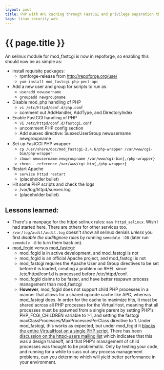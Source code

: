 ```yaml
---
layout: post
title: PHP with APC caching through FastCGI and privilege separation through SuExec running under SELinux on RHEL 5
tags: linux security web
---
```


# {{ page.title }}

An selinux module for mod_fastcgi is now in repoforge, so enabling this should now be as simple as:

* Install requisite packages:
  * rpmforge-release from <http://repoforge.org/use/>
  * `yum install mod_fastcgi php-pecl-apc`
* Add a new user and group for scripts to run as
  * `useradd newusername`
  * `groupadd newgroupname`
* Disable mod_php handling of PHP
  * `vi /etc/httpd/conf.d/php.conf`
  * comment out AddHandler, AddType, and DirectoryIndex
* Enable FastCGI handling of PHP
  * `vi /etc/httpd/conf.d/fastcgi.conf`
  * uncomment PHP config section
  * Add suexec directive: SuexecUserGroup newusername newgroupname
* Set up FastCGI PHP wrapper:
  * `cp /usr/share/doc/mod_fastcgi-2.4.6/php-wrapper /var/www/cgi-bin/php-wrapper`
  * `chown newusername:newgroupname /var/www/cgi-bin{,/php-wrapper}`
  * `chcon --reference /var/www/cgi-bin{,/php-wrapper}`
* Restart Apache
  * `service httpd restart`
  * (placeholder bullet)
* Hit some PHP scripts and check the logs
  * /var/log/httpd/suexec.log
  * (placeholder bullet)

## Lessons learned:

* There's a manpage for the httpd selinux rules: ``man httpd_selinux``. Wish I had started here. There are others for other services too.
* ``/var/log/audit/audit.log`` doesn't show all selinux denials *unless* you first *disable the auditignore rules* by running ``semodule -DB`` (later run ``semodule -B`` to turn them back on).
* [mod_fcgid]("http://httpd.apache.org/mod_fcgid/") versus [mod_fastcgi](http://www.fastcgi.com/):
  * mod_fcgid is in active development, and mod_fastcgi is not
  * mod_fcgid is an official Apache project, and mod_fastcgi is not
  * mod_fastcgi requires the Apache User and Group directives to be set before it is loaded, creating a problem on RHEL since /etc/httpd/conf.d is processed before /etc/httpd/conf.
  * mod_fcgid claims to be faster, and have better respawn process management than mod_fastcgi
  * **However**, mod_fcgid does not support child PHP processes in a manner that allows for a shared opcode cache like APC, whereas mod_fastcgi does. In order for the cache to maximize hits, it must be shared across all PHP processes for the VirtualHost, meaning that all processes must be spawned from a single parent by setting PHP's PHP_FCGI_CHILDREN variable to >1, and setting the fastcgi maxClassProcesses/MaxProcessesPerClass directive to 1. Under mod_fastcgi, this works as expected, but under mod_fcgid it [blocks the entire VirtualHost on a single PHP script](http://serverfault.com/questions/303535/a-single-php-fastcgi-process-blocks-all-other-php-requests/305093#305093). There has been [discussion on the httpd-users mailing list](http://mail-archives.apache.org/mod_mbox/httpd-users/201003.mbox/%3C20100324193501.GA2363@bitz.org%3E) which indicates that this was a design tradeoff, and that PHP's management of child processes was thought to be problematic. Only by testing your code, and running for a while to suss out any process management problems, can you determine which will yield better performance in your environment. 

